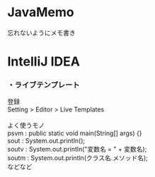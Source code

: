 # JavaMemo
忘れないようにメモ書き

# IntelliJ IDEA
<h3>・ライブテンプレート</h3>
登録<br>
Setting > Editor > Live Templates<br><br>
よく使うモノ<br>
psvm : public static void main(String[] args) {}<br>
sout : System.out.println();<br>
soutv : System.out.println("変数名 = " + 変数名);<br>
soutm : System.out.println(クラス名.メソッド名);<br>
などなど<br>
